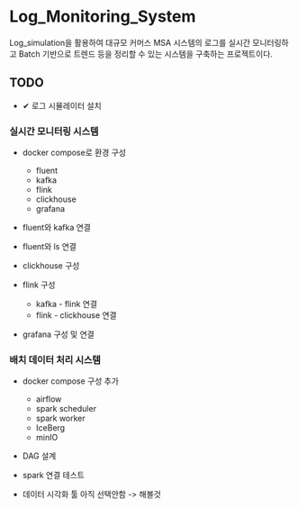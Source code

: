 # Log_Monitoring_System

Log_simulation을 활용하여 대규모 커머스 MSA 시스템의 로그를 실시간 모니터링하고 Batch 기반으로 트렌드 등을 정리할 수 있는 시스템을 구축하는 프로젝트이다.

## TODO
- ✔ 로그 시뮬레이터 설치

### 실시간 모니터링 시스템
- docker compose로 환경 구성
    - fluent
    - kafka
    - flink
    - clickhouse
    - grafana

- fluent와 kafka 연결
- fluent와 ls 연결
- clickhouse 구성
- flink 구성 
    - kafka - flink 연결
    - flink - clickhouse 연결

- grafana 구성 및 연결

### 배치 데이터 처리 시스템
- docker compose 구성 추가
    - airflow
    - spark scheduler
    - spark worker
    - IceBerg
    - minIO

- DAG 설계
- spark 연결 테스트
- 데이터 시각화 툴 아직 선택안함 -> 해볼것